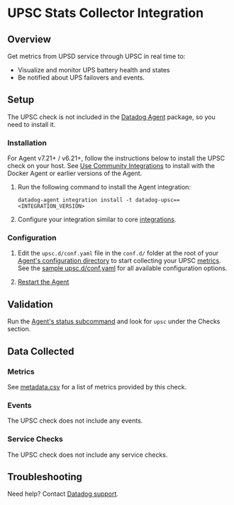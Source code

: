 # UPSC Stats Collector Integration

## Overview

Get metrics from UPSD service through UPSC in real time to:

- Visualize and monitor UPS battery health and states
- Be notified about UPS failovers and events.

## Setup

The UPSC check is not included in the [Datadog Agent][2] package, so you need to install it.

### Installation

For Agent v7.21+ / v6.21+, follow the instructions below to install the UPSC check on your host. See [Use Community Integrations][3] to install with the Docker Agent or earlier versions of the Agent.

1. Run the following command to install the Agent integration:

   ```shell
   datadog-agent integration install -t datadog-upsc==<INTEGRATION_VERSION>
   ```

2. Configure your integration similar to core [integrations][4].

### Configuration

1. Edit the `upsc.d/conf.yaml` file in the `conf.d/` folder at the root of your [Agent's configuration directory][6] to start collecting your UPSC [metrics](#metrics). See the [sample upsc.d/conf.yaml][7] for all available configuration options.

2. [Restart the Agent][8]

## Validation

Run the [Agent's status subcommand][9] and look for `upsc` under the Checks section.

## Data Collected

### Metrics

See [metadata.csv][10] for a list of metrics provided by this check.

### Events

The UPSC check does not include any events.

### Service Checks

The UPSC check does not include any service checks.

## Troubleshooting

Need help? Contact [Datadog support][11].

[2]: /account/settings/agent/latest
[3]: https://docs.datadoghq.com/agent/guide/use-community-integrations/
[4]: https://docs.datadoghq.com/getting_started/integrations/
[6]: https://docs.datadoghq.com/agent/guide/agent-configuration-files/#agent-configuration-directory
[7]: https://github.com/DataDog/integrations-extras/blob/master/upsc/datadog_checks/upsc/data/conf.yaml.example
[8]: https://docs.datadoghq.com/agent/guide/agent-commands/#start-stop-and-restart-the-agent
[9]: https://docs.datadoghq.com/agent/guide/agent-commands/#service-status
[10]: https://github.com/DataDog/integrations-extras/blob/master/upsc/metadata.csv
[11]: http://docs.datadoghq.com/help
